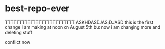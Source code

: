 # best-repo-ever



TTTTTTTTTTTTTTTTTTTTTTTTT ASKHDASDJAS;DJASD this is the first change I am making at noon on August 5th but now i am changing more and deleting stuff

conflict now 
